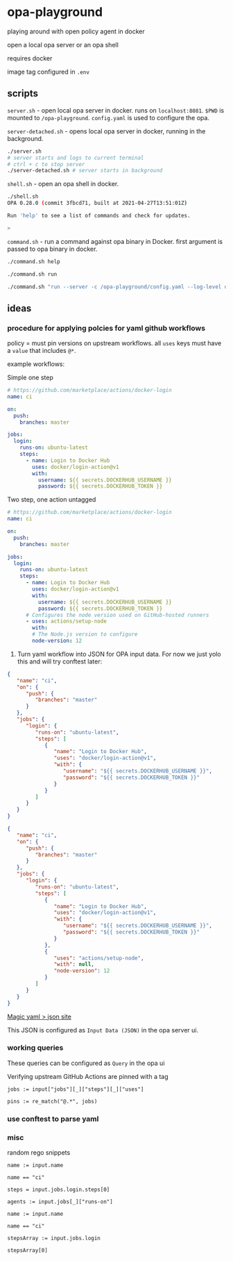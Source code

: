 # opa-playground

playing around with open policy agent in docker

open a local opa server or an opa shell

requires docker

image tag configured in `.env`

## scripts

`server.sh` - open local opa server in docker.  runs on `localhost:8081`. `$PWD` is mounted to `/opa-playground`.  `config.yaml` is used to configure the opa.

`server-detached.sh` - opens local opa server in docker, running in the background.

```bash
./server.sh
# server starts and logs to current terminal
# ctrl + c to stop server
./server-detached.sh # server starts in background

```

`shell.sh` - open an opa shell in docker.

```bash
./shell.sh
OPA 0.28.0 (commit 3fbcd71, built at 2021-04-27T13:51:01Z)

Run 'help' to see a list of commands and check for updates.

> 

```

`command.sh` - run a command against opa binary in Docker. first argument is passed to opa binary in docker.

```bash
./command.sh help

./command.sh run

./command.sh "run --server -c /opa-playground/config.yaml --log-level debug"

```

## ideas

### procedure for applying polcies for yaml github workflows

policy = must pin versions on upstream workflows.  all `uses` keys must have a `value` that includes `@*`.

example workflows:

Simple one step

```yaml
# https://github.com/marketplace/actions/docker-login
name: ci

on:
  push:
    branches: master

jobs:
  login:
    runs-on: ubuntu-latest
    steps:
      - name: Login to Docker Hub
        uses: docker/login-action@v1
        with:
          username: ${{ secrets.DOCKERHUB_USERNAME }}
          password: ${{ secrets.DOCKERHUB_TOKEN }}

```

Two step, one action untagged

```yaml
# https://github.com/marketplace/actions/docker-login
name: ci

on:
  push:
    branches: master

jobs:
  login:
    runs-on: ubuntu-latest
    steps:
      - name: Login to Docker Hub
        uses: docker/login-action@v1
        with:
          username: ${{ secrets.DOCKERHUB_USERNAME }}
          password: ${{ secrets.DOCKERHUB_TOKEN }}
      # Configures the node version used on GitHub-hosted runners
      - uses: actions/setup-node
        with:
        # The Node.js version to configure
        node-version: 12

```

1) Turn yaml workflow into JSON for OPA input data.  For now we just yolo this and will try conftest later:

```json
{
   "name": "ci",
   "on": {
      "push": {
         "branches": "master"
      }
   },
   "jobs": {
      "login": {
         "runs-on": "ubuntu-latest",
         "steps": [
            {
               "name": "Login to Docker Hub",
               "uses": "docker/login-action@v1",
               "with": {
                  "username": "${{ secrets.DOCKERHUB_USERNAME }}",
                  "password": "${{ secrets.DOCKERHUB_TOKEN }}"
               }
            }
         ]
      }
   }
}

```

```json
{
   "name": "ci",
   "on": {
      "push": {
         "branches": "master"
      }
   },
   "jobs": {
      "login": {
         "runs-on": "ubuntu-latest",
         "steps": [
            {
               "name": "Login to Docker Hub",
               "uses": "docker/login-action@v1",
               "with": {
                  "username": "${{ secrets.DOCKERHUB_USERNAME }}",
                  "password": "${{ secrets.DOCKERHUB_TOKEN }}"
               }
            },
            {
               "uses": "actions/setup-node",
               "with": null,
               "node-version": 12
            }
         ]
      }
   }
}
```

[Magic yaml > json site](https://www.convertjson.com/yaml-to-json.htm)

This JSON is configured as `Input Data (JSON)` in the opa server ui.

### working queries

These queries can be configured as `Query` in the opa ui

Verifying upstream GitHub Actions are pinned with a tag

```rego
jobs := input["jobs"][_]["steps"][_]["uses"]

pins := re_match("@.*", jobs)

```


### use conftest to parse yaml


### misc

random rego snippets

```rego
name := input.name

name == "ci"

steps = input.jobs.login.steps[0]

agents := input.jobs[_]["runs-on"]

```

```
name := input.name

name == "ci"

stepsArray := input.jobs.login

stepsArray[0]

```
